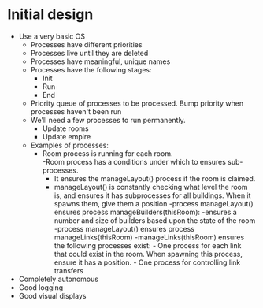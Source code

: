 # Initial design

- Use a very basic OS
	- Processes have different priorities
	- Processes live until they are deleted
	- Processes have meaningful, unique names
	- Processes have the following stages:
		- Init
		- Run
		- End
	- Priority queue of processes to be processed.  Bump priority when processes haven't been run
	- We'll need a few processes to run permanently.
		- Update rooms
		- Update empire
	- Examples of processes:
		- Room process is running for each room.  
			-Room process has a conditions under which to ensures sub-processes.  
			- It ensures the manageLayout() process if the room is claimed.
			- manageLayout() is constantly checking what level the room is, and ensures it has subprocesses for all buildings.  When it spawns them, give them a position
				-process manageLayout() ensures process manageBuilders(thisRoom):
					-ensures a number and size of builders based upon the state of the room
				-process manageLayout() ensures process manageLinks(thisRoom)
					-manageLinks(thisRoom) ensures the following processes exist:
						- One process for each link that could exist in the room.  When spawning this process, ensure it has a position.
						- One process for controlling link transfers
- Completely autonomous
- Good logging
- Good visual displays